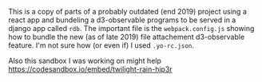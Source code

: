 This is a copy of parts of a probably outdated (end 2019) project using a react app and bundeling a d3-observable programs to be served in a django app called `rdb`.
The important file is the `webpack.config.js` showing how to bundle the new (as of late 2019) file attachement d3-observable feature.
I'm not sure how (or even if) I used `.yo-rc.json`.

Also this sandbox I was working on might help https://codesandbox.io/embed/twilight-rain-hjp3r
